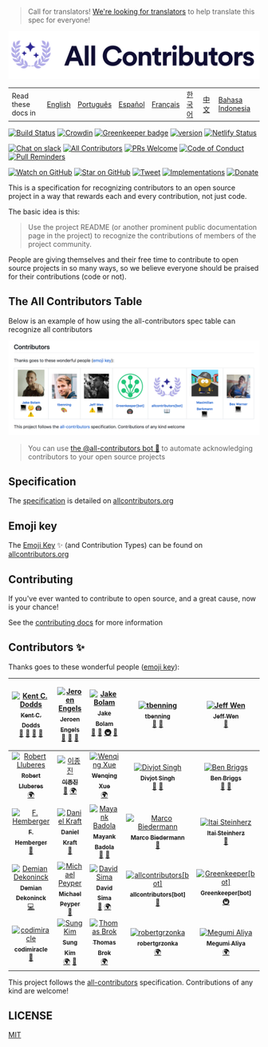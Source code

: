 > Call for translators! [We're looking for translators](https://github.com/all-contributors/all-contributors/issues/143) to help translate this spec for everyone!

<div align="center">
    <a href="https://allcontributors.org">
        <img src="docs/assets/logo-full-transparent.png" alt="✨ All Contributors ✨" width="800px" />
    </a>
</div>

<table>
    <tr>
        <td>Read these docs in </td>
        <td><a href="https://allcontributors.org/docs/en/overview">English</a></td>
        <td><a href="https://allcontributors.org/docs/pt-BR/overview">Português</a></td>
        <td><a href="https://allcontributors.org/docs/es-ES/overview">Español</a></td>
        <td><a href="https://allcontributors.org/docs/fr/overview">Français</a></td>
        <td><a href="https://allcontributors.org/docs/ko/overview">한국어</a></td>
        <td><a href="https://allcontributors.org/docs/zh-CN/overview">中文</a></td>
        <td><a href="https://allcontributors.org/docs/id/overview">Bahasa Indonesia</a></td>
    </tr>
</table>

[![Build Status](https://img.shields.io/circleci/project/all-contributors/all-contributors/master.svg)](https://circleci.com/gh/all-contributors/workflows/all-contributors/tree/master)
[![Crowdin](https://d322cqt584bo4o.cloudfront.net/all-contributors/localized.svg)](https://crowdin.com/project/all-contributors)
[![Greenkeeper badge](https://badges.greenkeeper.io/all-contributors/all-contributors.svg)](https://greenkeeper.io/)
[![version](https://img.shields.io/npm/v/all-contributors.svg)](https://www.npmjs.com/package/all-contributors)
[![Netlify Status](https://api.netlify.com/api/v1/badges/e30784c5-9efd-4f20-8a47-13f3fb899613/deploy-status)](https://app.netlify.com/sites/allcontributors-org/deploys)

[![Chat on slack](https://img.shields.io/badge/slack-join-ff69b4.svg)](https://join.slack.com/t/all-contributors/shared_invite/enQtNTE3ODMyMTA4NTk0LTUwZDMxZGZkMmViMzYzYzk2YTM2NjRkZGM5Yzc0ZTc5NmYzNWY3Y2Q0ZTY3ZmFhZDgyY2E3ZmIzNWQwMTUxZmE)
[![All Contributors](https://img.shields.io/badge/all_contributors-35-orange.svg?style=flat-square)](#contributors)
[![PRs Welcome](https://img.shields.io/badge/PRs-welcome-brightgreen.svg)](http://makeapullrequest.com)
[![Code of Conduct](https://img.shields.io/badge/code%20of-conduct-ff69b4.svg)](https://allcontributors.org/docs/en/project/code-of-conduct)
[![Pull Reminders](https://pullreminders.com/badge.svg)](https://pullreminders.com?ref=badge)

[![Watch on GitHub](https://img.shields.io/github/watchers/all-contributors/all-contributors.svg?style=social)](https://github.com/all-contributors/all-contributors/watchers)
[![Star on GitHub](https://img.shields.io/github/stars/all-contributors/all-contributors.svg?style=social)](https://github.com/all-contributors/all-contributors/stargazers)
[![Tweet](https://img.shields.io/twitter/url/https/github.com/all-contributors/all-contributors.svg?style=social)](https://twitter.com/intent/tweet?text=Check%20out%20all-contributors!%20%E2%9C%A8%20Recognize%20all%20contributors,%20not%20just%20the%20ones%20who%20commit%20code%20%E2%9C%A8%20https://github.com/all-contributors/all-contributors%20%F0%9F%A4%97)
[![Implementations](https://img.shields.io/badge/%F0%9F%92%A1-implementations-8C8E93.svg)](https://allcontributors.org/docs/en/project/implementations)
[![Donate](https://img.shields.io/badge/$-support-green.svg)](https://kcd.im/donate)

This is a specification for recognizing contributors to an open source project in a way that rewards each and every contribution, not just code.

The basic idea is this:

> Use the project README (or another prominent public documentation page in the project) to recognize the contributions of members of the project community.

People are giving themselves and their free time to contribute to open source projects in so many ways, so we believe everyone should be praised for their contributions (code or not).

## The All Contributors Table
Below is an example of how using the all-contributors spec table can recognize all contributors
<div align="center">
    <img src="docs/assets/contributors-table-small.png" alt="All Contributors Table Screenshot" width="800px" />
</div>

> You can use [the @all-contributors bot 🤖](https://allcontributors.org/docs/en/bot/overview) to automate acknowledging contributors to your open source projects

## Specification
The [specification](https://allcontributors.org) is detailed on [allcontributors.org](https://allcontributors.org)

## Emoji key
The [Emoji Key](https://allcontributors.org/docs/en/emoji-key) ✨ (and Contribution Types) can be found on [allcontributors.org](https://allcontributors.org)

## Contributing
If you've ever wanted to contribute to open source, and a great cause, now is your chance!

See the [contributing docs](https://allcontributors.org/docs/en/project/contribute) for more information

## Contributors ✨

Thanks goes to these wonderful people ([emoji key](https://allcontributors.org/docs/en/emoji-key)):

<!-- ALL-CONTRIBUTORS-LIST:START - Do not remove or modify this section -->
<!-- prettier-ignore -->
| [<img src="https://avatars.githubusercontent.com/u/1500684?v=3" width="100px;" alt="Kent C. Dodds"/><br /><sub><b>Kent C. Dodds</b></sub>](https://kentcdodds.com)<br />[💬](#question-kentcdodds "Answering Questions") [📖](https://github.com/all-contributors/all-contributors/commits?author=kentcdodds "Documentation") [👀](#review-kentcdodds "Reviewed Pull Requests") [📢](#talk-kentcdodds "Talks") | [<img src="https://avatars.githubusercontent.com/u/3869412?v=3" width="100px;" alt="Jeroen Engels"/><br /><sub><b>Jeroen Engels</b></sub>](https://github.com/jfmengels)<br />[📖](https://github.com/all-contributors/all-contributors/commits?author=jfmengels "Documentation") [👀](#review-jfmengels "Reviewed Pull Requests") [🔧](#tool-jfmengels "Tools") | [<img src="https://avatars2.githubusercontent.com/u/3534236?v=4" width="100px;" alt="Jake Bolam"/><br /><sub><b>Jake Bolam</b></sub>](https://jakebolam.com)<br />[📖](https://github.com/all-contributors/all-contributors/commits?author=jakebolam "Documentation") [🔧](#tool-jakebolam "Tools") [🚇](#infra-jakebolam "Infrastructure (Hosting, Build-Tools, etc)") [🚧](#maintenance-jakebolam "Maintenance") | [<img src="https://avatars2.githubusercontent.com/u/7265547?v=4" width="100px;" alt="tbenning"/><br /><sub><b>tbenning</b></sub>](https://github.com/tbenning)<br />[🎨](#design-tbenning "Design") [🚧](#maintenance-tbenning "Maintenance") | [<img src="https://avatars0.githubusercontent.com/u/3297859?v=4" width="100px;" alt="Jeff Wen"/><br /><sub><b>Jeff Wen</b></sub>](https://sinchang.me)<br />[🚧](#maintenance-sinchang "Maintenance") | [<img src="https://avatars0.githubusercontent.com/u/8260834?v=4" width="100px;" alt="Maximilian Berkmann"/><br /><sub><b>Maximilian Berkmann</b></sub>](http://maxcubing.wordpress.com)<br />[🌍](#translation-Berkmann18 "Translation") [📖](https://github.com/all-contributors/all-contributors/commits?author=Berkmann18 "Documentation") [🚧](#maintenance-Berkmann18 "Maintenance") | [<img src="https://avatars0.githubusercontent.com/u/23284276?v=4" width="100px;" alt="Matheus Rocha Vieira"/><br /><sub><b>Matheus Rocha Vieira</b></sub>](http://matheu.srv.br)<br />[🌍](#translation-MatheusRV "Translation") [💻](https://github.com/all-contributors/all-contributors/commits?author=MatheusRV "Code") [📖](https://github.com/all-contributors/all-contributors/commits?author=MatheusRV "Documentation") |
| :---: | :---: | :---: | :---: | :---: | :---: | :---: |
| [<img src="https://avatars1.githubusercontent.com/u/13991439?v=4" width="100px;" alt="Robert Lluberes"/><br /><sub><b>Robert Lluberes</b></sub>](https://robertlluberes.com)<br />[🌍](#translation-robertlluberes "Translation") | [<img src="https://avatars2.githubusercontent.com/u/26620470?v=4" width="100px;" alt="이종진"/><br /><sub><b>이종진</b></sub>](https://jongjineee.github.io)<br />[📖](https://github.com/all-contributors/all-contributors/commits?author=Jongjineee "Documentation") [🌍](#translation-Jongjineee "Translation") | [<img src="https://avatars2.githubusercontent.com/u/21303543?v=4" width="100px;" alt="Wenqing Xue"/><br /><sub><b>Wenqing Xue</b></sub>](http://marsx.vip)<br />[🌍](#translation-MarsXue "Translation") | [<img src="https://avatars.githubusercontent.com/u/6177621?v=3" width="100px;" alt="Divjot Singh"/><br /><sub><b>Divjot Singh</b></sub>](http://bogas04.github.io)<br />[📖](https://github.com/all-contributors/all-contributors/commits?author=bogas04 "Documentation") [👀](#review-bogas04 "Reviewed Pull Requests") | [<img src="https://avatars.githubusercontent.com/u/1282980?v=3" width="100px;" alt="Ben Briggs"/><br /><sub><b>Ben Briggs</b></sub>](http://beneb.info)<br />[📖](https://github.com/all-contributors/all-contributors/commits?author=ben-eb "Documentation") [👀](#review-ben-eb "Reviewed Pull Requests") | [<img src="https://avatars.githubusercontent.com/u/2037007?v=3" width="100px;" alt="James Monger"/><br /><sub><b>James Monger</b></sub>](https://github.com/Jameskmonger)<br />[📖](https://github.com/all-contributors/all-contributors/commits?author=Jameskmonger "Documentation") | [<img src="https://avatars.githubusercontent.com/u/4249591?v=3" width="100px;" alt="Chris Simpkins"/><br /><sub><b>Chris Simpkins</b></sub>](https://github.com/chrissimpkins)<br />[📖](https://github.com/all-contributors/all-contributors/commits?author=chrissimpkins "Documentation") [👀](#review-chrissimpkins "Reviewed Pull Requests") |
| [<img src="https://avatars.githubusercontent.com/u/153481?v=3" width="100px;" alt="F. Hemberger"/><br /><sub><b>F. Hemberger</b></sub>](https://github.com/fhemberger)<br />[📖](https://github.com/all-contributors/all-contributors/commits?author=fhemberger "Documentation") | [<img src="https://avatars.githubusercontent.com/u/3982200?v=3" width="100px;" alt="Daniel Kraft"/><br /><sub><b>Daniel Kraft</b></sub>](https://github.com/frigginglorious)<br />[📖](https://github.com/all-contributors/all-contributors/commits?author=frigginglorious "Documentation") | [<img src="https://avatars.githubusercontent.com/u/8503331?v=3" width="100px;" alt="Mayank Badola"/><br /><sub><b>Mayank Badola</b></sub>](https://github.com/mbad0la)<br />[📖](https://github.com/all-contributors/all-contributors/commits?author=mbad0la "Documentation") [🔧](#tool-mbad0la "Tools") | [<img src="https://avatars.githubusercontent.com/u/5244986?v=3" width="100px;" alt="Marco Biedermann"/><br /><sub><b>Marco Biedermann</b></sub>](https://www.marcobiedermann.com)<br />[🎨](#design-marcobiedermann "Design") | [<img src="https://avatars.githubusercontent.com/u/22768990?v=3" width="100px;" alt="Itai Steinherz"/><br /><sub><b>Itai Steinherz</b></sub>](https://github.com/itaisteinherz)<br />[📖](https://github.com/all-contributors/all-contributors/commits?author=itaisteinherz "Documentation") | [<img src="https://avatars1.githubusercontent.com/u/305339?v=3" width="100px;" alt="Patrick Connolly"/><br /><sub><b>Patrick Connolly</b></sub>](http://nodescription.net)<br />[📖](https://github.com/all-contributors/all-contributors/commits?author=patcon "Documentation") | [<img src="https://avatars2.githubusercontent.com/u/3028124?v=4" width="100px;" alt="Nikola Đuza"/><br /><sub><b>Nikola Đuza</b></sub>](http://nikolalsvk.github.io/)<br />[📖](https://github.com/all-contributors/all-contributors/commits?author=nikolalsvk "Documentation") |
| [<img src="https://avatars2.githubusercontent.com/u/5346497?v=4" width="100px;" alt="Demian Dekoninck"/><br /><sub><b>Demian Dekoninck</b></sub>](https://dem.be)<br />[💻](https://github.com/all-contributors/all-contributors/commits?author=DemianD "Code") | [<img src="https://avatars0.githubusercontent.com/u/23029903?v=4" width="100px;" alt="Michael Peyper"/><br /><sub><b>Michael Peyper</b></sub>](https://github.com/mpeyper)<br />[📖](https://github.com/all-contributors/all-contributors/commits?author=mpeyper "Documentation") | [<img src="https://avatars0.githubusercontent.com/u/26633429?v=4" width="100px;" alt="David Sima"/><br /><sub><b>David Sima</b></sub>](https://github.com/The24thDS)<br />[📖](https://github.com/all-contributors/all-contributors/commits?author=The24thDS "Documentation") [🌍](#translation-The24thDS "Translation") | [<img src="https://avatars3.githubusercontent.com/u/46843839?v=4" width="100px;" alt="allcontributors[bot]"/><br /><sub><b>allcontributors[bot]</b></sub>](https://github.com/all-contributors/all-contributors-bot)<br />[📖](https://github.com/all-contributors/all-contributors/commits?author=allcontributors "Documentation") | [<img src="https://avatars3.githubusercontent.com/in/505?v=4" width="100px;" alt="Greenkeeper[bot]"/><br /><sub><b>Greenkeeper[bot]</b></sub>](https://github.com/apps/greenkeeper)<br />[🚇](#infra-Greenkeeper[bot] "Infrastructure (Hosting, Build-Tools, etc)") | [<img src="https://avatars1.githubusercontent.com/u/30090413?v=4" width="100px;" alt="Maryam Pazirandeh"/><br /><sub><b>Maryam Pazirandeh</b></sub>](https://github.com/maryampaz)<br />[📖](https://github.com/all-contributors/all-contributors/commits?author=maryampaz "Documentation") | [<img src="https://avatars1.githubusercontent.com/u/47280556?v=4" width="100px;" alt="Cassandra Venere"/><br /><sub><b>Cassandra Venere</b></sub>](https://github.com/CassVenere)<br />[📖](https://github.com/all-contributors/all-contributors/commits?author=CassVenere "Documentation") |
| [<img src="https://avatars2.githubusercontent.com/u/21952540?v=4" width="100px;" alt="codimiracle"/><br /><sub><b>codimiracle</b></sub>](https://www.codimiracle.com)<br />[📖](https://github.com/all-contributors/all-contributors/commits?author=codimiracle "Documentation") | [<img src="https://avatars1.githubusercontent.com/u/8465237?v=4" width="100px;" alt="Sung Kim"/><br /><sub><b>Sung Kim</b></sub>](https://twitter.com/dance2die)<br />[🌍](#translation-dance2die "Translation") [📖](https://github.com/all-contributors/all-contributors/commits?author=dance2die "Documentation") | [<img src="https://avatars0.githubusercontent.com/u/11331876?v=4" width="100px;" alt="Thomas Brok"/><br /><sub><b>Thomas Brok</b></sub>](https://github.com/tphbrok)<br />[🌍](#translation-tphbrok "Translation") | [<img src="https://avatars0.githubusercontent.com/u/35585466?v=4" width="100px;" alt="robertgrzonka"/><br /><sub><b>robertgrzonka</b></sub>](https://robert.theguys.sh)<br />[🌍](#translation-robertgrzonka "Translation") | [<img src="https://avatars3.githubusercontent.com/u/21377617?v=4" width="100px;" alt="Megumi Aliya"/><br /><sub><b>Megumi Aliya</b></sub>](https://github.com/askareija)<br />[🌍](#translation-askareija "Translation") | [<img src="https://avatars3.githubusercontent.com/u/13712499?v=4" width="100px;" alt="Yule"/><br /><sub><b>Yule</b></sub>](https://yuhang.live)<br />[🌍](#translation-YuleYu "Translation") | [<img src="https://avatars2.githubusercontent.com/u/32097720?v=4" width="100px;" alt="Sylvain Pace"/><br /><sub><b>Sylvain Pace</b></sub>](https://github.com/s-pace)<br />[🔌](#plugin-s-pace "Plugin/utility libraries") |
<!-- ALL-CONTRIBUTORS-LIST:END -->

This project follows the [all-contributors](https://allcontributors.org) specification.
Contributions of any kind are welcome!

## LICENSE

[MIT](LICENSE)
